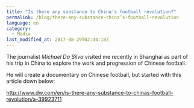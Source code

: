 ```yaml
---
title: "Is there any substance to China’s football revolution?"
permalink: /blog/there-any-substance-china’s-football-revolution
language: en
category:
  - Media
last_modified_at: 2017-08-29T02:44:18Z
---
```


The journalist _Michael Da Silva_ visited me recently in Shanghai as part of his trip in China to explore the work and progression of Chinese football.

He will create a documentary on Chinese football, but started with this article down below:

<http://www.dw.com/en/is-there-any-substance-to-chinas-football-revolution/a-39923711>

